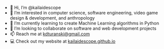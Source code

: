 - 👋 Hi, I’m @kailaidescope
- 👀 I’m interested in computer science, software engineering, video game design & development, and anthropology
- 🌱 I’m currently learning to create Machine Learning algorithms in Python
- 💞️ I’m looking to collaborate on software and web development projects
- 📫 Reach me at [kdturanski@gmail.com](mailto:kdturanski@gmail.com)
- 💻 Check out my website at [kailaidescope.github.io](https://kailaidescope.github.io/)

